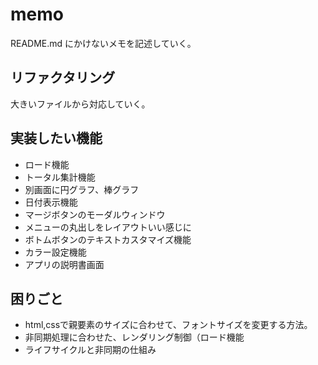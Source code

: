 # memo
README.md にかけないメモを記述していく。

## リファクタリング
大きいファイルから対応していく。

## 実装したい機能
- ロード機能
- トータル集計機能
- 別画面に円グラフ、棒グラフ
- 日付表示機能
- マージボタンのモーダルウィンドウ
- メニューの丸出しをレイアウトいい感じに
- ボトムボタンのテキストカスタマイズ機能
- カラー設定機能
- アプリの説明書画面

## 困りごと
- html,cssで親要素のサイズに合わせて、フォントサイズを変更する方法。
- 非同期処理に合わせた、レンダリング制御（ロード機能
- ライフサイクルと非同期の仕組み